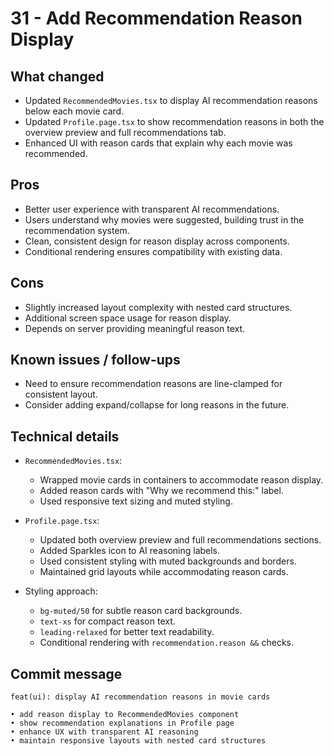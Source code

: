 # 31 - Add Recommendation Reason Display

## What changed

- Updated `RecommendedMovies.tsx` to display AI recommendation reasons below each movie card.
- Updated `Profile.page.tsx` to show recommendation reasons in both the overview preview and full recommendations tab.
- Enhanced UI with reason cards that explain why each movie was recommended.

## Pros

- Better user experience with transparent AI recommendations.
- Users understand why movies were suggested, building trust in the recommendation system.
- Clean, consistent design for reason display across components.
- Conditional rendering ensures compatibility with existing data.

## Cons

- Slightly increased layout complexity with nested card structures.
- Additional screen space usage for reason display.
- Depends on server providing meaningful reason text.

## Known issues / follow-ups

- Need to ensure recommendation reasons are line-clamped for consistent layout.
- Consider adding expand/collapse for long reasons in the future.

## Technical details

- `RecommendedMovies.tsx`:

  - Wrapped movie cards in containers to accommodate reason display.
  - Added reason cards with "Why we recommend this:" label.
  - Used responsive text sizing and muted styling.

- `Profile.page.tsx`:

  - Updated both overview preview and full recommendations sections.
  - Added Sparkles icon to AI reasoning labels.
  - Used consistent styling with muted backgrounds and borders.
  - Maintained grid layouts while accommodating reason cards.

- Styling approach:
  - `bg-muted/50` for subtle reason card backgrounds.
  - `text-xs` for compact reason text.
  - `leading-relaxed` for better text readability.
  - Conditional rendering with `recommendation.reason &&` checks.

## Commit message

```
feat(ui): display AI recommendation reasons in movie cards

• add reason display to RecommendedMovies component
• show recommendation explanations in Profile page
• enhance UX with transparent AI reasoning
• maintain responsive layouts with nested card structures
```
